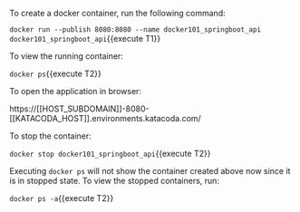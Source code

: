 To create a docker container, run the following command:

 `docker run --publish 8080:8080 --name docker101_springboot_api docker101_springboot_api`{{execute T1}} 

To view the running container: 

`docker ps`{{execute T2}}

To open the application in browser: 

https://[[HOST_SUBDOMAIN]]-8080-[[KATACODA_HOST]].environments.katacoda.com/

To stop the container: 

`docker stop docker101_springboot_api`{{execute T2}}

Executing `docker ps` will not show the container created above now since it is in stopped state. To view the stopped containers, run: 

`docker ps -a`{{execute T2}}